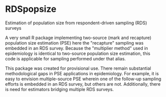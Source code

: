 # RDSpopsize
Estimation of population size from respondent-driven sampling (RDS) surveys

A very small R package implementing two-source (mark and recapture) population size estimation 
(PSE) here the "recapture" sampling was embedded in an RDS survey.  Because the "multiplier 
method" used in epidemiology is identical to two-source population size estimation, this code 
is applicable for sampling performed under that alias.

This package was created for provisional use.  There remain substantial methodological gaps
in PSE applications in epidemiology.  For example, it is easy to envision multiple-source PSE
wherein one of the follow-up sampling efforts is embedded in an RDS survey, but others are 
not.  Additionally, there is need for estimators bridging multiple RDS surveys.
